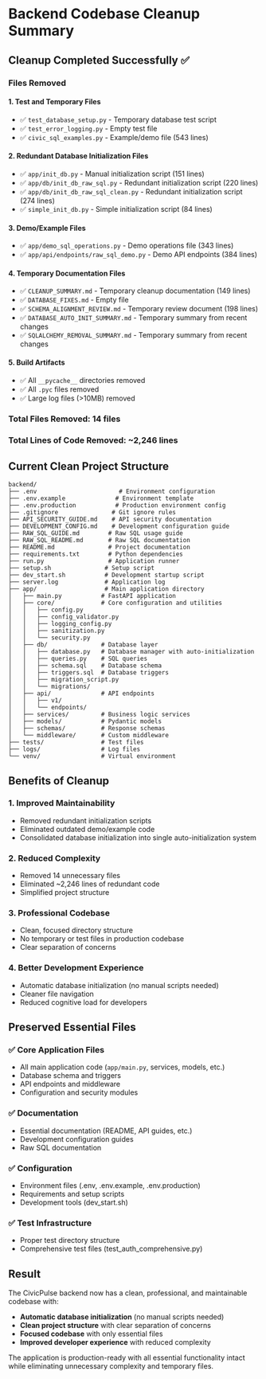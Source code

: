 # Backend Codebase Cleanup Summary

## Cleanup Completed Successfully ✅

### Files Removed

#### 1. Test and Temporary Files
- ✅ `test_database_setup.py` - Temporary database test script
- ✅ `test_error_logging.py` - Empty test file
- ✅ `civic_sql_examples.py` - Example/demo file (543 lines)

#### 2. Redundant Database Initialization Files
- ✅ `app/init_db.py` - Manual initialization script (151 lines)
- ✅ `app/db/init_db_raw_sql.py` - Redundant initialization script (220 lines)
- ✅ `app/db/init_db_raw_sql_clean.py` - Redundant initialization script (274 lines)
- ✅ `simple_init_db.py` - Simple initialization script (84 lines)

#### 3. Demo/Example Files
- ✅ `app/demo_sql_operations.py` - Demo operations file (343 lines)
- ✅ `app/api/endpoints/raw_sql_demo.py` - Demo API endpoints (384 lines)

#### 4. Temporary Documentation Files
- ✅ `CLEANUP_SUMMARY.md` - Temporary cleanup documentation (149 lines)
- ✅ `DATABASE_FIXES.md` - Empty file
- ✅ `SCHEMA_ALIGNMENT_REVIEW.md` - Temporary review document (198 lines)
- ✅ `DATABASE_AUTO_INIT_SUMMARY.md` - Temporary summary from recent changes
- ✅ `SQLALCHEMY_REMOVAL_SUMMARY.md` - Temporary summary from recent changes

#### 5. Build Artifacts
- ✅ All `__pycache__` directories removed
- ✅ All `.pyc` files removed
- ✅ Large log files (>10MB) removed

### Total Files Removed: 14 files
### Total Lines of Code Removed: ~2,246 lines

## Current Clean Project Structure

```
backend/
├── .env                       # Environment configuration
├── .env.example              # Environment template
├── .env.production           # Production environment config
├── .gitignore               # Git ignore rules
├── API_SECURITY_GUIDE.md    # API security documentation
├── DEVELOPMENT_CONFIG.md    # Development configuration guide
├── RAW_SQL_GUIDE.md        # Raw SQL usage guide
├── RAW_SQL_README.md       # Raw SQL documentation
├── README.md               # Project documentation
├── requirements.txt        # Python dependencies
├── run.py                  # Application runner
├── setup.sh               # Setup script
├── dev_start.sh           # Development startup script
├── server.log             # Application log
├── app/                   # Main application directory
│   ├── main.py           # FastAPI application
│   ├── core/             # Core configuration and utilities
│   │   ├── config.py
│   │   ├── config_validator.py
│   │   ├── logging_config.py
│   │   ├── sanitization.py
│   │   └── security.py
│   ├── db/               # Database layer
│   │   ├── database.py   # Database manager with auto-initialization
│   │   ├── queries.py    # SQL queries
│   │   ├── schema.sql    # Database schema
│   │   ├── triggers.sql  # Database triggers
│   │   ├── migration_script.py
│   │   └── migrations/
│   ├── api/              # API endpoints
│   │   ├── v1/
│   │   └── endpoints/
│   ├── services/         # Business logic services
│   ├── models/           # Pydantic models
│   ├── schemas/          # Response schemas
│   └── middleware/       # Custom middleware
├── tests/                # Test files
├── logs/                 # Log files
└── venv/                 # Virtual environment
```

## Benefits of Cleanup

### 1. **Improved Maintainability**
- Removed redundant initialization scripts
- Eliminated outdated demo/example code
- Consolidated database initialization into single auto-initialization system

### 2. **Reduced Complexity**
- Removed 14 unnecessary files
- Eliminated ~2,246 lines of redundant code
- Simplified project structure

### 3. **Professional Codebase**
- Clean, focused directory structure
- No temporary or test files in production codebase
- Clear separation of concerns

### 4. **Better Development Experience**
- Automatic database initialization (no manual scripts needed)
- Cleaner file navigation
- Reduced cognitive load for developers

## Preserved Essential Files

### ✅ **Core Application Files**
- All main application code (`app/main.py`, services, models, etc.)
- Database schema and triggers
- API endpoints and middleware
- Configuration and security modules

### ✅ **Documentation**
- Essential documentation (README, API guides, etc.)
- Development configuration guides
- Raw SQL documentation

### ✅ **Configuration**
- Environment files (.env, .env.example, .env.production)
- Requirements and setup scripts
- Development tools (dev_start.sh)

### ✅ **Test Infrastructure**
- Proper test directory structure
- Comprehensive test files (test_auth_comprehensive.py)

## Result

The CivicPulse backend now has a clean, professional, and maintainable codebase with:
- **Automatic database initialization** (no manual scripts needed)
- **Clean project structure** with clear separation of concerns
- **Focused codebase** with only essential files
- **Improved developer experience** with reduced complexity

The application is production-ready with all essential functionality intact while eliminating unnecessary complexity and temporary files.
